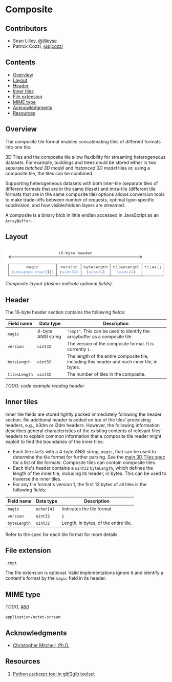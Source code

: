 # Composite

## Contributors

* Sean Lilley, [@lilleyse](https://github.com/lilleyse)
* Patrick Cozzi, [@pjcozzi](https://twitter.com/pjcozzi)

## Contents

* [Overview](#overview)
* [Layout](#layout)
* [Header](#header)
* [Inner tiles](#inner-tiles)
* [File extension](#file-extension)
* [MIME type](#mime-type)
* [Acknowledgments](#acknowledgments)
* [Resources](#resources)

## Overview

The _composite_ tile format enables concatenating tiles of different formats into one tile.

3D Tiles and the composite tile allow flexibility for streaming heterogeneous datasets.  For example, buildings and trees could be stored either in two separate _batched 3D model_ and _instanced 3D model_ tiles or, using a composite tile, the tiles can be combined.

Supporting heterogeneous datasets with both inter-tile (separate tiles of different formats that are in the same tileset) and intra-tile (different tile formats that are in the same composite tile) options allows conversion tools to make trade-offs between number of requests, optimal type-specific subdivision, and how visible/hidden layers are streamed.

A composite is a binary blob in little endian accessed in JavaScript as an `ArrayBuffer`.

## Layout

![](figures/layout.png)_Composite layout (dashes indicate optional fields)._

## Header

The 16-byte header section contains the following fields:

|Field name|Data type|Description|
|----------|---------|-----------|
| `magic` | 4-byte ANSI string | `"cmpt"`.  This can be used to identify the arraybuffer as a composite tile. |
| `version` | `uint32` | The version of the composite format. It is currently `1`. |
| `byteLength` | `uint32` | The length of the entire composite tile, including this header and each inner tile, in bytes. |
| `tilesLength` | `uint32` | The number of tiles in the composite. |

_TODO: code example reading header_

## Inner tiles

Inner tile fields are stored tightly packed immediately following the header section. No additional header is added on top of the tiles' preexisting headers, e.g., b3dm or i3dm headers. However, the following information describes general characteristics of the existing contents of relevant files' headers to explain common information that a composite tile reader might exploit to find the boundaries of the inner tiles:

* Each tile starts with a 4-byte ANSI string, `magic`, that can be used to determine the tile format for further parsing.  See the [main 3D Tiles spec](../../README.md) for a list of tile formats.  Composite tiles can contain composite tiles.
* Each tile's header contains a `uint32` `byteLength`, which defines the length of the inner tile, including its header, in bytes.  This can be used to traverse the inner tiles.
* For any tile format's version 1, the first 12 bytes of all tiles is the following fields:

|Field name|Data type|Description|
|----------|---------|-----------|
| `magic` | `uchar[4]` | Indicates the tile format |
| `version` | `uint32` | `1` |
| `byteLength` | `uint32` | Length, in bytes, of the entire tile. |

Refer to the spec for each tile format for more details.

## File extension

`.cmpt`

The file extension is optional. Valid implementations ignore it and identify a content's format by the `magic` field in its header.

## MIME type

_TODO, [#60](https://github.com/AnalyticalGraphicsInc/3d-tiles/issues/60)_

`application/octet-stream`

## Acknowledgments

* [Christopher Mitchell, Ph.D.](https://github.com/KermMartian)

## Resources

1. [Python `packcmpt` tool in gltf2glb toolset](https://github.com/Geopipe/gltf2glb)
